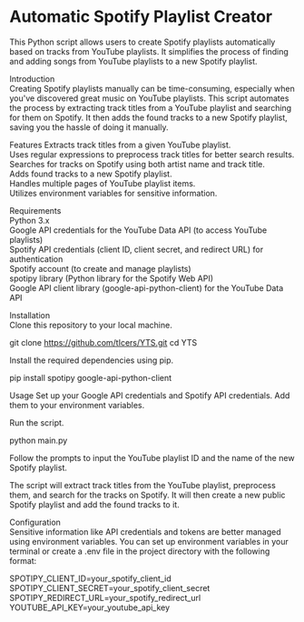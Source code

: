 # Automatic Spotify Playlist Creator
This Python script allows users to create Spotify playlists automatically based on tracks from YouTube playlists.   It simplifies the process of finding and adding songs from YouTube playlists to a new Spotify playlist.

Introduction  
Creating Spotify playlists manually can be time-consuming, especially when you've discovered great music on YouTube playlists. This script automates the process by extracting track titles from a YouTube playlist and searching for them on Spotify. It then adds the found tracks to a new Spotify playlist, saving you the hassle of doing it manually.  

Features
Extracts track titles from a given YouTube playlist.  
Uses regular expressions to preprocess track titles for better search results.  
Searches for tracks on Spotify using both artist name and track title.  
Adds found tracks to a new Spotify playlist.  
Handles multiple pages of YouTube playlist items.  
Utilizes environment variables for sensitive information.  


Requirements  
Python 3.x  
Google API credentials for the YouTube Data API (to access YouTube playlists)  
Spotify API credentials (client ID, client secret, and redirect URL) for authentication  
Spotify account (to create and manage playlists)  
spotipy library (Python library for the Spotify Web API)  
Google API client library (google-api-python-client) for the YouTube Data API  


Installation  
Clone this repository to your local machine.

git clone https://github.com/tIcers/YTS.git
cd YTS


Install the required dependencies using pip.

pip install spotipy google-api-python-client


Usage
Set up your Google API credentials and Spotify API credentials.   Add them to your environment variables.

Run the script.

python main.py


Follow the prompts to input the YouTube playlist ID and the name of the new Spotify playlist.

The script will extract track titles from the YouTube playlist, preprocess them, and search for the tracks on Spotify.   It will then create a new public Spotify playlist and add the found tracks to it.

Configuration  
Sensitive information like API credentials and tokens are better managed using environment variables. You can set up environment variables in your terminal or create a .env file in the project directory with the following format:


SPOTIPY_CLIENT_ID=your_spotify_client_id  
SPOTIPY_CLIENT_SECRET=your_spotify_client_secret  
SPOTIPY_REDIRECT_URL=your_spotify_redirect_url  
YOUTUBE_API_KEY=your_youtube_api_key  
